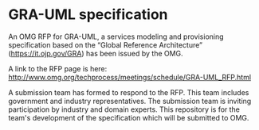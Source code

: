 GRA-UML specification
====

An OMG RFP for GRA-UML, a services modeling and provisioning specification based on the “Global Reference Architecture” (https://it.ojp.gov/GRA) has been issued by the OMG. 

A link to the RFP page is here: http://www.omg.org/techprocess/meetings/schedule/GRA-UML_RFP.html

A submission team has formed to respond to the RFP. This team includes government and industry representatives. The submission team is inviting participation by industry and domain experts. This repository is for the team's development of the specification which will be submitted to OMG.

